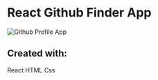 # React Github Finder App

![Github Profile App](https://user-images.githubusercontent.com/64248524/171264480-9d0908ba-f5d9-453c-a551-e55a18cdfd7d.PNG)

## Created with:
React
HTML
Css

